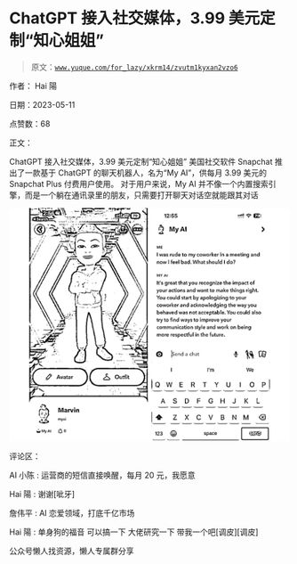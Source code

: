 # ChatGPT 接入社交媒体，3.99 美元定制“知心姐姐”

> 原文：[`www.yuque.com/for_lazy/xkrm14/zvutm1kyxan2vzo6`](https://www.yuque.com/for_lazy/xkrm14/zvutm1kyxan2vzo6)

作者： Hai 陽

日期：2023-05-11

点赞数：68

正文：

ChatGPT 接入社交媒体，3.99 美元定制“知心姐姐” 美国社交软件 Snapchat 推出了一款基于 ChatGPT 的聊天机器人，名为“My AI”，供每月 3.99 美元的 Snapchat Plus 付费用户使用。 对于用户来说，My AI 并不像一个内置搜索引擎，而是一个躺在通讯录里的朋友，只需要打开聊天对话空就能跟其对话

![](img/ef2cdec1ac480eba26398c23c68f0146.png)  

评论区：

AI 小陈 : 运营商的短信直接唤醒，每月 20 元，我愿意

Hai 陽 : 谢谢[呲牙]

詹伟平 : AI 恋爱领域，打底千亿市场

Hai 陽 : 单身狗的福音 可以搞一下 大佬研究一下 带我一个吧[调皮][调皮]

公众号懒人找资源，懒人专属群分享

